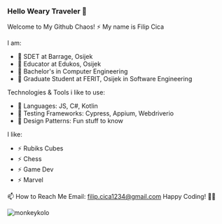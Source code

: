 ### Hello Weary Traveler 👋

<!--
**FC122/FC122** is a ✨ _special_ ✨ repository because its `README.md` (this file) appears on your GitHub profile.

Here are some ideas to get you started:

- 🔭 I’m currently working on ...
- 🌱 I’m currently learning ...
- 👯 I’m looking to collaborate on ...
- 🤔 I’m looking for help with ...
- 💬 Ask me about ...
- 📫 How to reach me: ...
- 😄 Pronouns: ...
- ⚡ Fun fact: ...
-->
Welcome to My Github Chaos! ⚡
My name is Filip Cica

I am:
  - 🔭 SDET at Barrage, Osijek
  - 🔭 Educator at Edukos, Osijek
  - 🔭 Bachelor's in Computer Engineering
  - 🔭 Graduate Student at FERIT, Osijek in Software Engineering

Technologies & Tools i like to use:
  - 🔧 Languages: JS, C#, Kotlin
  - 🔧 Testing Frameworks: Cypress, Appium, Webdriverio
  - 🔧 Design Patterns: Fun stuff to know

I like:
  - ⚡ Rubiks Cubes
  - ⚡ Chess
  - ⚡ Game Dev
  - ⚡ Marvel

📫 How to Reach Me
Email: filip.cica1234@gmail.com
Happy Coding! 🚀✨

![monkeykolo](https://github.com/FC122/FC122/assets/72666124/7ee84dc7-2924-4a08-a43d-5e7c745ee83a)


